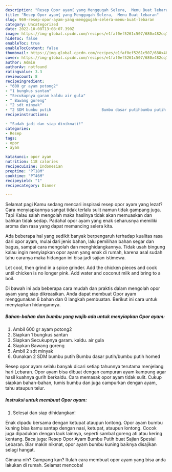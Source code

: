 ```yaml
---
description: "Resep Opor ayam{ yang Menggugah Selera,  Menu Buat lebaran"
title: "Resep Opor ayam{ yang Menggugah Selera,  Menu Buat lebaran"
slug: 969-resep-opor-ayam-yang-menggugah-selera-menu-buat-lebaran
category: Uncategorized
date: 2022-10-08T13:08:07.390Z
image: https://img-global.cpcdn.com/recipes/e1faf0ef5261c507/680x482cq70/opor-ayam-foto-resep-utama.jpg
hideToc: false
enableToc: true
enableTocContent: false
thumbnail: https://img-global.cpcdn.com/recipes/e1faf0ef5261c507/680x482cq70/opor-ayam-foto-resep-utama.jpg
cover: https://img-global.cpcdn.com/recipes/e1faf0ef5261c507/680x482cq70/opor-ayam-foto-resep-utama.jpg
author: Admin
authorAv: notfound
ratingvalue: 3.3
reviewcount: 8
recipeingredient:
- "600 gr ayam potong2"
- "1 bungkus santan"
- "Secukupnya garam kaldu air gula"
- " Bawang goreng"
- "2 sdt minyak"
- "2 SDM bumbu putih                      Bumbu dasar putihbumbu putih homed"
recipeinstructions:

- "Sudah jadi dan siap dinikmati!"
categories:
- Resep
tags:
- opor
- ayam

katakunci: opor ayam 
nutrition: 118 calories
recipecuisine: Indonesian
preptime: "PT18M"
cooktime: "PT46M"
recipeyield: "1"
recipecategory: Dinner

---
```



Selamat pagi Kamu sedang mencari inspirasi resep opor ayam yang lezat? Cara menyiapkannya sangat tidak terlalu sulit namun tidak gampang juga. Tapi Kalau salah mengolah maka hasilnya tidak akan memuaskan dan bahkan tidak sedap. Padahal opor ayam yang enak seharusnya memiliki aroma dan rasa yang dapat memancing selera kita.


Ada beberapa hal yang sedikit banyak berpengaruh terhadap kualitas rasa dari opor ayam, mulai dari jenis bahan, lalu pemilihan bahan segar dan bagus, sampai cara mengolah dan menghidangkannya. Tidak usah bingung kalau ingin menyiapkan opor ayam yang enak di rumah, karena asal sudah tahu caranya maka hidangan ini bisa jadi sajian istimewa.

Let cool, then grind in a spice grinder. Add the chicken pieces and cook until chicken is no longer pink. Add water and coconut milk and bring to a boil.


Di bawah ini ada beberapa cara mudah dan praktis dalam mengolah opor ayam yang siap dikreasikan. Anda dapat membuat Opor ayam menggunakan 6 bahan dan 0 langkah pembuatan. Berikut ini cara untuk menyiapkan hidangannya.

<!--inarticleads1-->

##### Bahan-bahan dan bumbu yang wajib ada untuk menyiapkan Opor ayam:

1. Ambil 600 gr ayam potong2
1. Siapkan 1 bungkus santan
1. Siapkan Secukupnya garam. kaldu. air gula
1. Siapkan  Bawang goreng
1. Ambil 2 sdt minyak
1. Gunakan 2 SDM bumbu putih                      Bumbu dasar putih/bumbu putih homed


Resep opor ayam selalu banyak dicari setiap tahunnya terutama menjelang hari Lebaran. Opor ayam bisa dibuat dengan campuran ayam kampung agar hasil kuahnya gurih berkaldu. Cara memasak opor ayam tidak sulit. Cukup siapkan bahan-bahan, tumis bumbu dan juga campurkan dengan ayam, tahu ataupun telur. 

<!--inarticleads2-->

##### Instruksi untuk membuat Opor ayam:


1. Selesai dan siap dihidangkan!

Enak dipadu bersama dengan ketupat ataupun lontong. Opor ayam bumbu kuning bisa kamu santap dengan nasi, ketupat, ataupun lontong. Cocok juga dipadukan dengan lauk lainnya, seperti sambal goreng ati atau kering kentang. Baca juga: Resep Opor Ayam Bumbu Putih buat Sajian Spesial Lebaran. Biar makin nikmat, opor ayam bumbu kuning baiknya disajikan selagi hangat. 

Gimana nih? Gampang kan? Itulah cara membuat opor ayam yang bisa anda lakukan di rumah. Selamat mencoba!
